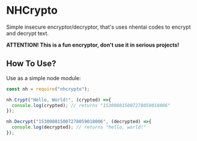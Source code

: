 # NHCrypto
Simple insecure encryptor/decryptor, that's uses nhentai codes to encrypt and decrypt text. 

**ATTENTION! This is a fun encryptor, don't use it in serious projects!**

## How To Use?
  Use as a simple node module:
  ```js
  const nh = require("nhcrypto");
  
  nh.Crypt("Hello, World!", (crypted) =>{
    console.log(crypted); // returns "153098015007278059018006"
  });
  
  nh.Decrypt("153098015007278059018006", (decrypted) =>{
    console.log(decrypted); // returns "hello, world!"
  });
